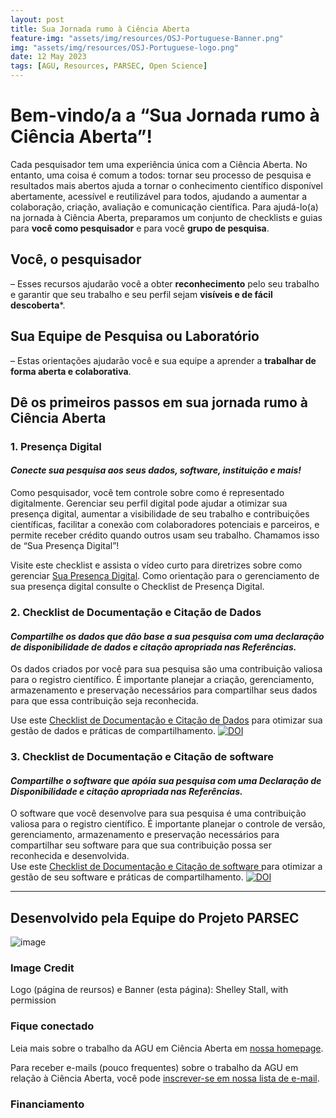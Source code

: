```yaml
---
layout: post
title: Sua Jornada rumo à Ciência Aberta
feature-img: "assets/img/resources/OSJ-Portuguese-Banner.png"
img: "assets/img/resources/OSJ-Portuguese-logo.png"
date: 12 May 2023
tags: [AGU, Resources, PARSEC, Open Science]
---
```



# Bem-vindo/a a “Sua Jornada rumo à Ciência Aberta”!
Cada pesquisador tem uma experiência única com a Ciência Aberta. No entanto, uma coisa é comum a todos: tornar seu processo de pesquisa e resultados mais abertos ajuda a tornar o conhecimento científico disponível abertamente, acessível e reutilizável para todos, ajudando a aumentar a colaboração, criação, avaliação e comunicação científica.
Para ajudá-lo(a) na jornada à Ciência Aberta, preparamos um conjunto de checklists e guias para **você como pesquisador** e para você **grupo de pesquisa**.
## Você, o pesquisador
– Esses recursos ajudarão você a obter **reconhecimento** pelo seu trabalho e garantir que seu trabalho e seu perfil sejam **visíveis e de fácil descoberta***.
## Sua Equipe de Pesquisa ou Laboratório
– Estas orientações ajudarão você e sua equipe a aprender a **trabalhar de forma aberta e colaborativa**.
## Dê os primeiros passos em sua jornada rumo à Ciência Aberta

 ### 1. Presença Digital

 #### _Conecte sua pesquisa aos seus dados, software, instituição e mais!_
 
Como pesquisador, você tem controle sobre como é representado digitalmente. Gerenciar seu perfil digital pode ajudar a otimizar sua presença digital, aumentar a visibilidade de seu trabalho e contribuições científicas, facilitar a conexão com colaboradores potenciais e parceiros, e permite receber crédito quando outros usam seu trabalho. Chamamos isso de “Sua Presença Digital”!
 
Visite este checklist e assista o vídeo curto para diretrizes sobre como gerenciar [Sua Presença Digital](https://data.agu.org/resources/digital-presence).
Como orientação para o gerenciamento de sua presença digital consulte o Checklist de Presença Digital. 
 
### 2. Checklist de Documentação e Citação de Dados
 
#### _Compartilhe os dados que dão base a sua pesquisa com uma declaração de disponibilidade de dados e citação apropriada nas Referências._
Os dados criados por você para sua pesquisa são uma contribuição valiosa para o registro científico. É importante planejar a criação, gerenciamento, armazenamento e preservação necessários para compartilhar seus dados para que essa contribuição seja reconhecida.
 
Use este [Checklist de Documentação e Citação de Dados](https://doi.org/10.5281/zenodo.7845376) para otimizar sua gestão de dados e práticas de compartilhamento. [![DOI](https://zenodo.org/badge/DOI/10.5281/zenodo.7845376.svg)](https://doi.org/10.5281/zenodo.7845376)
 
 
### 3. Checklist de Documentação e Citação de software 
 
#### _Compartilhe o software que apóia sua pesquisa com uma Declaração de Disponibilidade e citação apropriada nas Referências._
 
O software que você desenvolve para sua pesquisa é uma contribuição valiosa para o registro científico. É importante planejar o controle de versão, gerenciamento, armazenamento e preservação necessários para compartilhar seu software para que sua contribuição possa ser reconhecida e desenvolvida.  
Use este [Checklist de Documentação e Citação de software ](https://doi.org/10.5281/zenodo.7845378) para otimizar a gestão de seu software e práticas de compartilhamento. [![DOI](https://zenodo.org/badge/DOI/10.5281/zenodo.7845378.svg)](https://doi.org/10.5281/zenodo.7845378)
 
<!--  commented out until the Portuguese versions are ready 

## Descubra as etapas a serem seguidas por sua equipe à medida que avançam para trabalhar abertamente
 
### 4. Práticas de Ciência Aberta para Equipes de Pesquisa/Projeto
 
#### _Prepare sua equipe para a Ciência Aberta._
 
Ajude seu laboratório ou equipe de pesquisa a dar os primeiros passos em direção à Ciência Aberta, desenvolvendo e incorporando práticas de Ciência Aberta no fluxo de trabalho de sua pesquisa. Melhore as práticas de gerenciamento de dados e software de sua equipe e aprenda as melhores práticas de preservação.
 
Use estas diretrizes: [Checklist de Práticas de Ciência Aberta para Equipes de Pesquisa/Projeto](https://doi.org/10.5281/zenodo.XXXX)  [![DOI](https://zenodo.org/badge/DOI/10.5281/zenodo.XXXX.svg)](https://doi.org/10.5281/zenodo.XXXX)
 
### 5. Recursos e Diretrizes de Ciência Aberta para Laboratórios/Equipes
 
#### _Prepare sua equipe para a Ciência Aberta._
 
Praticar transparência e abertura permite que equipes de pesquisa e colaboradores trabalhem juntos de forma eficiente e eficaz, aprimorando o fluxo de trabalho da pesquisa. As práticas de Ciência Aberta podem ajudar as equipes a trabalhar juntas sem problemas, mesmo quando não estão na mesma sala. Garanta que sua equipe tenha acesso a recursos e diretrizes comuns que dão suporte à colaboração, transparência e abertura.
 
Use este guia: [Checklist de Recursos e Diretrizes para Laboratórios/Equipes](https://doi.org/10.5281/zenodo.XXXX)  [![DOI](https://zenodo.org/badge/DOI/10.5281/zenodo.XXXX.svg)](https://doi.org/10.5281/zenodo.XXXX)
 
 
### 6. Preservação de Objetos Digitais da Equipe
 
#### _Desenvolva um Processo de Preservação da Equipe._
 
Desenvolver um plano de preservação para sua equipe de pesquisa ajudará a garantir que a pesquisa seja sempre documentada, os dados tenham backup e os resultados sejam reprodutíveis, mesmo que a equipe mude. Use este checklist para garantir que todos os objetos digitais criados ou usados pela equipe sejam totalmente documentados, preservados a longo prazo e disponibilizados abertamente para o grupo
Use estas diretrizes: [Checklist para Preservação de Objetos Digitais da Equipe](https://doi.org/10.5281/zenodo.XXXX)  [![DOI](https://zenodo.org/badge/DOI/10.5281/zenodo.XXXX.svg)](https://doi.org/10.5281/zenodo.XXXX)

end coment -->


---
 
## Desenvolvido pela Equipe do Projeto PARSEC
![image](https://user-images.githubusercontent.com/113625013/206821607-d5ad3f16-cc73-44fe-87c3-9df3ea68fe38.png)
 
### Image Credit
 
Logo (página de reursos) e Banner (esta página): Shelley Stall, with permission 
 
### Fique conectado
Leia mais sobre o trabalho da AGU em Ciência Aberta em [nossa homepage](https://www.agu.org/open-science).
 
Para receber e-mails (pouco frequentes) sobre o trabalho da AGU em relação à Ciência Aberta, você pode [inscrever-se em nossa lista de e-mail](https://forms.monday.com/forms/b4284b3ea07f6e4d801f03451d5f7ac4?r=use1).
 
### Financiamento
 

